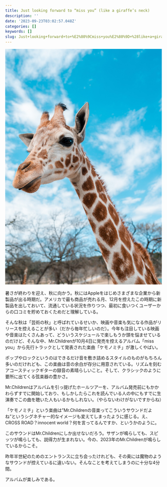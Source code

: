 ```yaml
---
title: Just looking forward to “miss you” (like a giraffe’s neck)
description: ''
date: '2023-09-23T03:02:57.048Z'
categories: []
keywords: []
slug: Just+looking+forward+to+%E2%80%9Cmiss+you%E2%80%9D+%28like+a+giraffe%E2%80%99s+neck%29
---
```

![](0__6ze7__Orm6__BkZVxv.jpg)

暑さが終わりを迎え、秋に向かう。秋にはAppleをはじめさまざまな企業から新製品が出る時期だ。アメリカで最も商品が売れる月、12月を控えたこの時期に新製品を出しておいて、流通している状況を作りつつ、最初に食いつくユーザーからの口コミを貯めておくためだと理解している。

そんな秋は「芸術の秋」と呼ばれているせいか、映画や音楽も気になる作品がリリースを控えることが多い（だから毎年忙しいのだ）。今年も注目している映画や音楽はたくさんあって、どういうスケジュールで楽しもうか頭を悩ませているのだけど、そんな中、Mr.Childrenが10月4日に発売を控えるアルバム「miss you」から先行トラックとして発表された楽曲「ケモノミチ」が激しくやばい。

ポップやロックというのはできるだけ音を敷き詰めるスタイルのものがもちろん多いのだけれども、この楽曲は音の余白が存分に用意されている。リズムを刻むアコースティックギターの録音の素晴らしいこと。そして、クラシックのように要所に出てくる弦楽器の豊かさ。

Mr.Childrenはアルバムを引っ提げたホールツアーを、アルバム発売前にもかかわらずすでに開始しており、もしかしたらこれを読んでいる人の中にもすでに生演奏でこの曲を聴いた人もいるかもしれない。（やらないわけがないですからね）

「ケモノミチ」という楽曲は”Mr.Childrenの音楽ってこういうサウンドだよね”というシグネチャー的なイメージも変えてしまったように感じる。え、CROSS ROAD？innocent world？何を言ってるんですか、というかのように。

このサウンドはMr.Childrenにしか出せないだろう。サザンが鳴らしても、スピッツが鳴らしても、説得力が生まれない。今の、2023年のMr.Childrenが鳴らしているからこそ。

昨年半世紀のためのエントランスに立ち会ったけれども、その奥には魔物のようなサウンドが控えているに違いない。そんなことを考えてしまうのに十分な4分間。

アルバムが楽しみである。